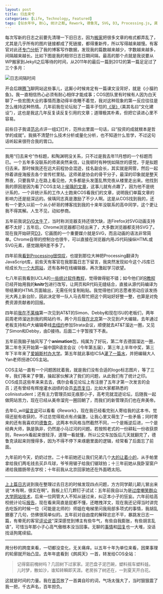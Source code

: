 ```yaml
---
layout: post
title: 归去来兮
categories: [Life, Technology, Featured]
tags: [似水年华, 耐心, 统计之都, Rework, 德鲁克, SVG, D3, Processing.js, 龚自珍, 鹧鸪天, 爷爷奶奶]
---
```


每次写新的日志之前要先清理一下旧日志，因为[搬家](/cn/2012/02/hello-jekyll/)把很多文章的格式都弄乱了，尤其是几乎所有的图片链接都成了死链接，都得重新传，所以写得越来越慢。有客官对此还[专门分析](http://cos.name/cn/topic/106355)了我的博客写作数据，发现我的篇数越来越少，字数越来越多，间隔越来越长。比如下图是我的相邻日志日期间隔，最高的那个点就是我说要从WP搬家到Jekyll之后等待的时间，从2011年的最后一篇到2012的第一篇足足过了三个多月：

![日志间隔时间](http://i.imgur.com/w0TcS.png)

开会后跟[腾飞](http://tengfei.name)聊网站这些事儿，这厮小时候肯定有一篇课文没背好，就是《小猫钓鱼》。我一直相信热心必须有耐心相伴才能成事；COS团队里有时候有人因为白天聊了一些宏图大业的事情而激动得半夜睡不着觉，我对这种现象的第一反应往往是怎么维持这种热情。几年前我在论坛贴了一篇丰子恺的[《渐》](http://cos.name/cn/topic/101097)（美其名曰“文化建设”），这也是我这几年反复读反复引用的文章；道理极其朴素，但把它读进心里不容易。

前些日子我请[范总](http://fan.cos.name)点评一组幻灯片，范拎出里面一句话，曰“投资的成就根本是哲学的成就”。我搞不清楚什么技术分析或量化分析，也不知道什么哲学，不过这句话听起来很符合我的胃口。

---

我用“归去来兮”作标题，和陶渊明没关系，只不过是我去年11月想的一个标题而已。一个五年多没联系的师弟突然来信，让我顿时有种恍如隔世的感觉，于是拟题归去来。那时候我还在远大前程协会混迹，挂名副会长，其实就是网管，然后一起拎着讲座海报去各个宣传栏里贴。这师弟是协会的骨干分子，最深的印象就是整天熬夜，只要我早上在路上看见他，大多都是头发蓬乱熬完夜从楼里走出来。他找到我的原因是因为看了COS主站上[侯瑀的文章](http://cos.name/2011/08/meaning-of-traveling/)，这事儿就有点趣了，因为他不是统计系的，一个非统计系的工作人士跑来COS看我们的文章，说明我们单篇文章的影响力还是挺深远的。侯瑀同志真是激励了不少人啊。这是从COS找到我的，还有一个更久以前一个从小轩哥的博客找到我的十来年没联系的高中同学，这个更让我不得其解。人生不见，动如参商。

五年前我说[SVG太牛了](/cn/2007/11/awesome-scalable-vector-graphics/)，当时称浏览器支持还很欠缺，连Firefox对SVG动画支持都不太好；五年后，Chrome浏览器都已经出来了，大多数浏览器都支持SVG了。现在我开始研究[D3](https://github.com/mbostock/d3/)，它画图的一个重要媒介就是SVG，而且动画的语法非常简单。Chrome自带的控制台也很牛，可以直接在浏览器内用JS代码操纵HTML或SVG元素，感觉跟用R差不多了。

四年前我[看到Processing很惊叹](/cn/2008/08/an-introduction-to-processing/)，也提到那位大神把Processing翻译为JavaScript库，前些天有客官在我那篇日志下留言，我突然发现如今这个JS库已经成长为[一个大网站](http://processingjs.org/)，还有各种在线编辑器，再次激起学习欲望。

七八年前我看到UCLA的[一些统计软件教程](http://www.ats.ucla.edu/stat/)，觉得做得挺不错；如今他们的[R教程](http://www.ats.ucla.edu/stat/r/code/)已经开始用我的**knitr**包进行改写，让网页和R代码无缝结合，直接从源代码编译为带结果的HTML页面输出，无需任何复制粘贴。我觉得他们的志愿者劳动应该发扬光大再上新台阶，因此决定带一队人马去帮忙把这个网站好好整一整，也算是对免费资源贡献者的回报。

四年前[我在不莱梅](/cn/2008/06/back-from-bremen/)第一次见到AT&T的Simon、Debby和现在ISU的老板们，两年前周老师溜达到我的网站约书，两个月后[我在北京](/cn/2010/07/3rd-chinese-r-conference-beijing/)第一次见到卢大编辑，去年通过老板支持和卢大编辑牵线[去纽约](/cn/2011/09/ny-strata-and-nj-att/)参加Strata会议，顺便就去AT&T溜达一圈，又见了Simon和Debby，由D接待<!--，今年暑假又要去Simon那旮旯了，这实习实际上是用四年投了一封“简历”-->。后面二十字暂按下不表。

五年前我脑子抽风写了个**animation**包，纯属为了好玩，第二年去德国溜达一圈，第二年冬天开始第一届中国R语言会议（今年第五届），第三年上半年中奖，第三年下半年来了[爱姆斯村办大学](http://www.iastate.edu)。第五年就此事给ICSA[灌了一篇水](http://icsa.org/bulletin/issues/ICSABulletin12Jan.pdf)，并把编辑大人Yan老师拐进COS主站。

COS主站一直有一个问题困扰着我，就是我们没有合适的logo标志图片，等了三年，我们等来了李龑，操起家伙解决了我们的问题，从此我们有了统计之印。COS成员这些年来来去去，偶尔会看见论坛上有注册了五年才第一次发言的会员；还有曾经有辉煌灌水战绩的会员[去而复归](http://cos.name/cn/topic/104024)，比如大家都熟悉的colinisstudent；还有主力管理员如无痕那小子，高考完就混迹论坛，后随我一起做网站苦力，现在已经从美帝溜完一圈回朝了，而我们的新管理员们也在奔美帝。

去年G_will[留言说](/cn/2011/10/back-into-the-dust/#comment-429725642)可以看看《Rework》，现在我已经看完别人寄给我的这本书，觉得还挺有收获的，不过总觉得观点有点偏激，让我心里又萌生了一些矛盾；同时寄来的还有我喜欢的[德鲁克](/cn/2008/11/habits-of-effective-manager/)，这两本书风格当然截然不同，一个是叛逆后进，一个是经典大师，孰是孰非，仍然是小马过河的问题。若按照老式的一份耕耘一份收获原则，Rework看起来很轻浮，道理一看就懂，所以公交车加饭后几天就翻完了，德鲁克读起来则慢得多，因为不得不停下来琢磨里面的逻辑，经常看了后面忘了前面。

九年前的今天，奶奶过世。二十年前她还让我们兄弟几个[大的让着小的](/cn/2010/12/wisdom-of-zhou-libo/)，从手帕里拿给我们两毛钱去买乒乓球，爷爷用锯子给我们锯球拍；十三年前她从我卧室窗户递给我腊肠带去学校；十年前我从北京回家她还在外面晒太阳。

---

[上上篇日志](/cn/2012/02/hello-jekyll/)说到我在整理过去日志的时候发现四点问题，方方同学颠儿颠儿冒出来说“木有啊，很实在啊”。我板上钉几颗钉子试试：五年前我自以为是[过度嘲笑群众大学网站技术](/cn/2007/10/poor-tech-in-people-univ-of-china/#comment-429720433)，后来一位网管大人不知从链过来，纠正本小子的狂妄。六年前给高校统计论坛[报告](https://github.com/downloads/yihui/yihui.github.com/Thoughts-2006-Yihui-Xie.pdf)，现在看来简直是屁都不懂，还瞎拽洋文，现在我还记得当时讲完去吃饭的时候一位（可能是北师的）师姐在电梯里问我局部多项式的事情，我胡乱搪塞了几句，仿佛很简单似的。五年前对自由度的解释忿忿不平，暴跳发日志一篇，有晕死的客官[评论说](/cn/2007/10/degree-of-freedom/#comment-429720373)“深深感觉到博主有些牛气，有些自我膨胀，有些胡言乱语”，可惜当年那小子心高气傲根本没当回事。无聊的[事情](/cn/2007/10/my-life-as-a-paparazzo/)和[回复](/cn/2007/10/rgui-translation/#comment-429720448)也一大堆，没话找话狗尾续貂。

---

用分秒的跨度来看，一切都没变化，无关痛痒。以五年十年为单位来看，因果事理的轮廓就开始凸显。去年年底看到《鹧鸪天》一首，转发给COS全站：

> 记得窗前槐树吗？几回树下过家家。泥巴盘子泥巴碗，塑料摇车塑料娃。  
> 儿时梦，散如沙，谁知转瞬即天涯。老房拆了树还在，一到夏天开白花。

这就是时间的力量。我在[首页](/)放了一首龚自珍的词，气场太强大了，当时狠狠震了我一把，千古声名，百年担负。

